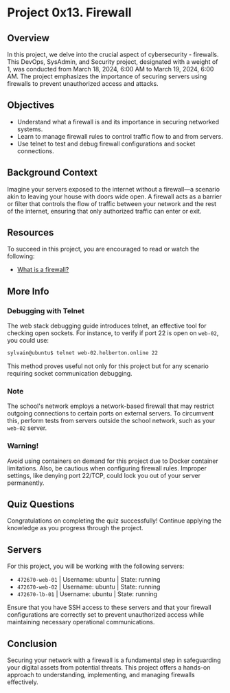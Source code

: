# Project 0x13. Firewall

## Overview

In this project, we delve into the crucial aspect of cybersecurity - firewalls. This DevOps, SysAdmin, and Security project, designated with a weight of 1, was conducted from March 18, 2024, 6:00 AM to March 19, 2024, 6:00 AM. The project emphasizes the importance of securing servers using firewalls to prevent unauthorized access and attacks.

## Objectives

- Understand what a firewall is and its importance in securing networked systems.
- Learn to manage firewall rules to control traffic flow to and from servers.
- Use telnet to test and debug firewall configurations and socket connections.

## Background Context

Imagine your servers exposed to the internet without a firewall—a scenario akin to leaving your house with doors wide open. A firewall acts as a barrier or filter that controls the flow of traffic between your network and the rest of the internet, ensuring that only authorized traffic can enter or exit.

## Resources

To succeed in this project, you are encouraged to read or watch the following:

- [What is a firewall?](https://en.wikipedia.org/wiki/Firewall_(computing))

## More Info

### Debugging with Telnet

The web stack debugging guide introduces telnet, an effective tool for checking open sockets. For instance, to verify if port 22 is open on `web-02`, you could use:

```bash
sylvain@ubuntu$ telnet web-02.holberton.online 22
```

This method proves useful not only for this project but for any scenario requiring socket communication debugging.

### Note

The school's network employs a network-based firewall that may restrict outgoing connections to certain ports on external servers. To circumvent this, perform tests from servers outside the school network, such as your `web-02` server.

### Warning!

Avoid using containers on demand for this project due to Docker container limitations. Also, be cautious when configuring firewall rules. Improper settings, like denying port 22/TCP, could lock you out of your server permanently.

## Quiz Questions

Congratulations on completing the quiz successfully! Continue applying the knowledge as you progress through the project.

## Servers

For this project, you will be working with the following servers:

- `472670-web-01` | Username: ubuntu | State: running
- `472670-web-02` | Username: ubuntu | State: running
- `472670-lb-01` | Username: ubuntu | State: running

Ensure that you have SSH access to these servers and that your firewall configurations are correctly set to prevent unauthorized access while maintaining necessary operational communications.

## Conclusion

Securing your network with a firewall is a fundamental step in safeguarding your digital assets from potential threats. This project offers a hands-on approach to understanding, implementing, and managing firewalls effectively.
